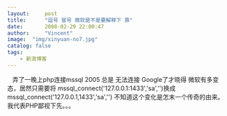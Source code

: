 ```yaml
---
layout:     post
title:      "逗号 冒号 微软是不是要解释下 靠"
date:       2008-02-29 22:00:47
author:     "Vincent"
image:  "img/xinyuan-no7.jpg"
catalog: false
tags:
    - 新浪博客
---
```



   弄了一晚上php连接mssql
2005 总是 无法连接 Google了才晓得 微软有多变态，居然只需要将
mssql_connect('127.0.0.1:1433','sa','')换成
mssql_connect('127.0.0.1,1433','sa','')
不知道这个变化是怎末一个传奇的由来。我代表PHP鄙视下先。。。




